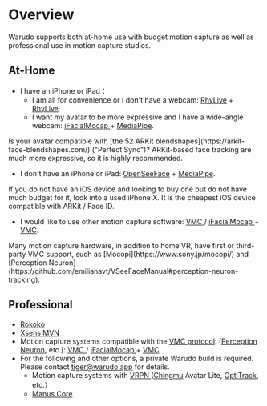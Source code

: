 # Overview

Warudo supports both at-home use with budget motion capture as well as professional use in motion capture studios.

## At-Home

* I have an iPhone or iPad：
  * I am all for convenience or I don't have a webcam: [RhyLive](rhylive.md) + [RhyLive](rhylive.md).
  * I want my avatar to be more expressive and I have a wide-angle webcam: [iFacialMocap ](ifacialmocap.md)+ [MediaPipe](mediapipe.md).

<div className="hint hint-info">
Is your avatar compatible with [the 52 ARKit blendshapes](https://arkit-face-blendshapes.com/) ("Perfect Sync")? ARKit-based face tracking are much more expressive, so it is highly recommended.
</div>

* I don't have an iPhone or iPad: [OpenSeeFace](openseeface.md) + [MediaPipe](mediapipe.md).

<div className="hint hint-info">
If you do not have an iOS device and looking to buy one but do not have much budget for it, look into a used iPhone X. It is the cheapest iOS device compatible with ARKit / Face ID.
</div>

* I would like to use other motion capture software: [VMC ](vmc.md)/ [iFacialMocap ](ifacialmocap.md)+ [VMC](vmc.md).

<div className="hint hint-success">
Many motion capture hardware, in addition to home VR, have first or third-party VMC support, such as [Mocopi](https://www.sony.jp/mocopi/) and [Perception Neuron](https://github.com/emilianavt/VSeeFaceManual#perception-neuron-tracking).
</div>

## Professional

* [Rokoko](rokoko.md)
* [Xsens MVN](mocap/xsens-mvn)
* Motion capture systems compatible with the [VMC protocol](https://protocol.vmc.info/english): ([Perception Neuron](https://github.com/emilianavt/VSeeFaceManual#perception-neuron-tracking), etc.): [VMC ](vmc.md)/ [iFacialMocap ](ifacialmocap.md)+ [VMC](vmc.md).
* For the following and other options, a private Warudo build is required. Please contact [tiger@warudo.app](mailto:tiger@warudo.app) for details.
  * Motion capture systems with [VRPN ](https://github.com/vrpn/vrpn)([Chingmu](https://digi-human.com) Avatar Lite, [OptiTrack](https://optitrack.com/), etc.）
  * [Manus Core](https://www.manus-meta.com/knowledge-products/manus-core)
